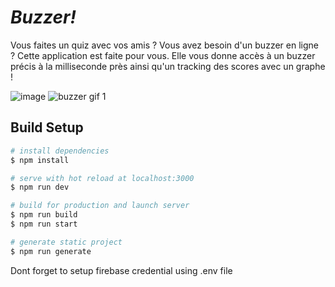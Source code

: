 # _Buzzer!_

Vous faites un quiz avec vos amis ? Vous avez besoin d'un buzzer en ligne ? Cette application est faite pour vous. Elle vous donne accès à un buzzer précis à la milliseconde près ainsi qu'un tracking des scores avec un graphe !

![image](https://user-images.githubusercontent.com/25727549/102818944-dcb56280-43d2-11eb-805d-4a1c83b153b6.png)
![buzzer gif  1](https://user-images.githubusercontent.com/25727549/103477444-46644200-4dbf-11eb-9920-876e7fc8dfb5.gif)

## Build Setup

```bash
# install dependencies
$ npm install

# serve with hot reload at localhost:3000
$ npm run dev

# build for production and launch server
$ npm run build
$ npm run start

# generate static project
$ npm run generate
```

Dont forget to setup firebase credential using .env file
